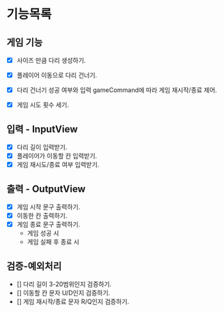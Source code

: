 # 기능목록

## 게임 기능
 - [x] 사이즈 만큼 다리 생성하기.
 - [x] 플레이어 이동으로 다리 건너기.
 - [x] 다리 건너기 성공 여부와 입력 gameCommand에 따라 게임 재시작/종료 제어. 
 - [x] 게임 시도 횟수 세기.


## 입력 - InputView
 - [x] 다리 길이 입력받기.
 - [x] 플레이어가 이동할 칸 입력받기.
 - [x] 게임 재시도/종료 여부 입력받기.

## 출력 - OutputView
 - [x] 게임 시작 문구 출력하기.
 - [x] 이동한 칸 출력하기.
 - [x] 게임 종료 문구 출력하기.
   - 게임 성공 시
   - 게임 실패 후 종료 시

## 검증-예외처리
 - [] 다리 길이 3-20범위인지 검증하기.
 - [] 이동할 칸 문자 U/D인지 검증하기.
 - [] 게임 재시작/종료 문자 R/Q인지 검증하기.
